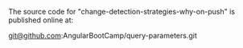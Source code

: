 The source code for "change-detection-strategies-why-on-push" is published online at:

git@github.com:AngularBootCamp/query-parameters.git
